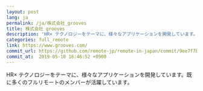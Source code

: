 ```yaml
---
layout: post
lang: ja
permalink: /ja/株式会社_grooves
title: 株式会社 grooves
description: 'HR× テクノロジーをテーマに、様々なアプリケーションを開発しています。既に多くのフルリモートのメンバーが活躍しています。'
categories: full_remote
link: https://www.grooves.com/
commit_url: https://github.com/remote-jp/remote-in-japan/commit/9ee7f7b0faa72fba44f47003d8f648dfe1ed9d84
commit_at:  2019-05-10 16:46:52 +0900
---
```


<p>HR× テクノロジーをテーマに、様々なアプリケーションを開発しています。既に多くのフルリモートのメンバーが活躍しています。</p>
